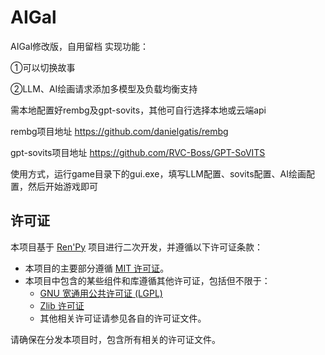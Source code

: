 # AIGal
AIGal修改版，自用留档
实现功能：

①可以切换故事

②LLM、AI绘画请求添加多模型及负载均衡支持



需本地配置好rembg及gpt-sovits，其他可自行选择本地或云端api

rembg项目地址 https://github.com/danielgatis/rembg

gpt-sovits项目地址 https://github.com/RVC-Boss/GPT-SoVITS

使用方式，运行game目录下的gui.exe，填写LLM配置、sovits配置、AI绘画配置，然后开始游戏即可

## 许可证

本项目基于 [Ren'Py](https://www.renpy.org/) 项目进行二次开发，并遵循以下许可证条款：

- 本项目的主要部分遵循 [MIT 许可证](LICENSE)。
- 本项目中包含的某些组件和库遵循其他许可证，包括但不限于：
  - [GNU 宽通用公共许可证 (LGPL)](https://www.gnu.org/licenses/lgpl-3.0.html)
  - [Zlib 许可证](https://opensource.org/licenses/Zlib)
  - 其他相关许可证请参见各自的许可证文件。

请确保在分发本项目时，包含所有相关的许可证文件。

